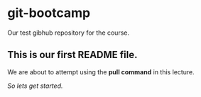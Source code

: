 # git-bootcamp
Our test gibhub repository for the course.
## This is our first README file.
We are about to attempt using the **pull command** in this lecture.

*So lets get started.*
